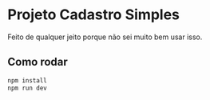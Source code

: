 # Projeto Cadastro Simples

Feito de qualquer jeito porque não sei muito bem usar isso.

## Como rodar

```bash
npm install
npm run dev
```
